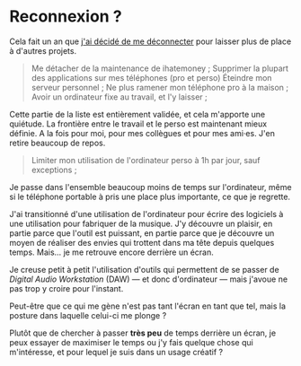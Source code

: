# Reconnexion ?

Cela fait un an que [j'ai décidé de me déconnecter](https://blog.notmyidea.org/break-technologique.html) pour laisser plus de place à d'autres projets.

> Me détacher de la maintenance de ihatemoney ;
> Supprimer la plupart des applications sur mes téléphones (pro et perso)
> Éteindre mon serveur personnel ;
> Ne plus ramener mon téléphone pro à la maison ;
> Avoir un ordinateur fixe au travail, et l'y laisser ;

Cette partie de la liste est entièrement validée, et cela m'apporte une quiétude. La frontière entre le travail et le perso est maintenant mieux définie. A la fois pour moi, pour mes collègues et pour mes ami·es. J'en retire beaucoup de repos.

> Limiter mon utilisation de l'ordinateur perso à 1h par jour, sauf exceptions ;

Je passe dans l'ensemble beaucoup moins de temps sur l'ordinateur, même si le téléphone portable à pris une place plus importante, ce que je regrette.

J'ai transitionné d'une utilisation de l'ordinateur pour écrire des logiciels à une utilisation pour fabriquer de la musique. J'y découvre un plaisir, en partie parce que l'outil est puissant, en partie parce que je découvre un moyen de réaliser des envies qui trottent dans ma tête depuis quelques temps.
Mais… je me retrouve encore derrière un écran.

Je creuse petit à petit l'utilisation d'outils qui permettent de se passer de *Digital Audio Workstation* (DAW) — et donc d'ordinateur — mais j'avoue ne pas trop y croire pour l'instant.

Peut-être que ce qui me gène n'est pas tant l'écran en tant que tel, mais la posture dans laquelle celui-ci me plonge ?

Plutôt que de chercher à passer **très peu** de temps derrière un écran, je peux essayer de maximiser le temps ou j'y fais quelque chose qui m'intéresse, et pour lequel je suis dans un usage créatif ?